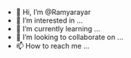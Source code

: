 - 👋 Hi, I’m @Ramyarayar
- 👀 I’m interested in ...
- 🌱 I’m currently learning ...
- 💞️ I’m looking to collaborate on ...
- 📫 How to reach me ...

<!---
Ramyarayar/Ramyarayar is a ✨ special ✨ repository because its `README.md` (this file) appears on your GitHub profile.
You can click the Preview link to take a look at your changes.
--->
